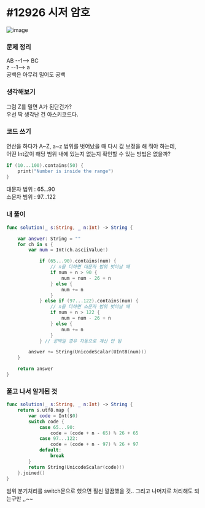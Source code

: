 # #12926 시저 암호

![image](https://user-images.githubusercontent.com/28949235/129541432-4c923d3a-dbf3-43e7-acf8-0897e69c74c5.png)

### 문제 정리

AB --1--> BC  
z --1--> a  
공백은 아무리 밀어도 공백

### 생각해보기

그럼 Z를 밀면 A가 된단건가?  
우선 딱 생각난 건 아스키코드다.

### 코드 쓰기

연산을 하다가 A~Z, a~z 범위를 벗어났을 때 다시 값 보정을 해 줘야 하는데,  
어떤 Int값이 해당 범위 내에 있는지 없는지 확인할 수 있는 방법은 없을까?

```swift
if (10...100).contains(50) {
    print("Number is inside the range")
}
```

대문자 범위 : 65...90  
소문자 범위 : 97...122

### 내 풀이

```swift
func solution(_ s:String, _ n:Int) -> String {

    var answer: String = ""
    for ch in s {
        var num = Int(ch.asciiValue!)

            if (65...90).contains(num) {
                // n을 더하면 대문자 범위 벗어날 때
                if num + n > 90 {
                    num = num - 26 + n
                } else {
                    num += n
                }
            } else if (97...122).contains(num) {
                // n을 더하면 소문자 범위 벗어날 때
                if num + n > 122 {
                    num = num - 26 + n
                } else {
                    num += n
                }
            } // 공백일 경우 자동으로 계산 안 됨

        answer += String(UnicodeScalar(UInt8(num)))
    }

    return answer
}
```



### 풀고 나서 알게된 것

```swift
func solution(_ s:String, _ n:Int) -> String {
    return s.utf8.map {
        var code = Int($0)
        switch code {
            case 65...90:
                code = (code + n - 65) % 26 + 65
            case 97...122:
                code = (code + n - 97) % 26 + 97
            default:
                break
        }
        return String(UnicodeScalar(code)!)
    }.joined()
}
```

범위 분기처리를 switch문으로 했으면 훨씬 깔끔했을 것.. 그리고 나머지로 처리해도 되는구만 ,,~~

